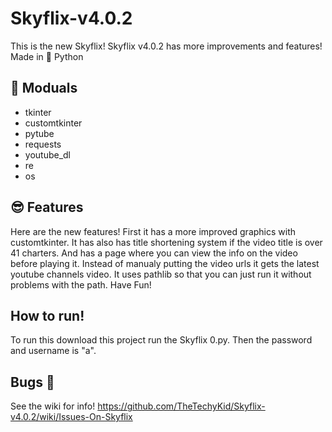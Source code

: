 # Skyflix-v4.0.2
This is the new Skyflix!
Skyflix v4.0.2 has more improvements and features!
Made in 🐍 Python

## 🚀 Moduals

* tkinter
* customtkinter
* pytube
* requests
* youtube_dl
* re
* os

## 😎 Features

Here are the new features!
First it has a more improved graphics with customtkinter.
It has also has title shortening system if the video title is over 41 charters.
And has a page where you can view the info on the video before playing it.
Instead of manualy putting the video urls it gets the latest youtube channels video.
It uses pathlib so that you can just run it without problems with the path.
Have Fun!

## How to run!
To run this download this project run the Skyflix 0.py. Then the password and username is "a".

## Bugs 🐜
See the wiki for info! 
https://github.com/TheTechyKid/Skyflix-v4.0.2/wiki/Issues-On-Skyflix
